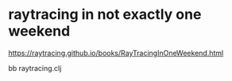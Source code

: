 # raytracing in not exactly one weekend

https://raytracing.github.io/books/RayTracingInOneWeekend.html



bb raytracing.clj